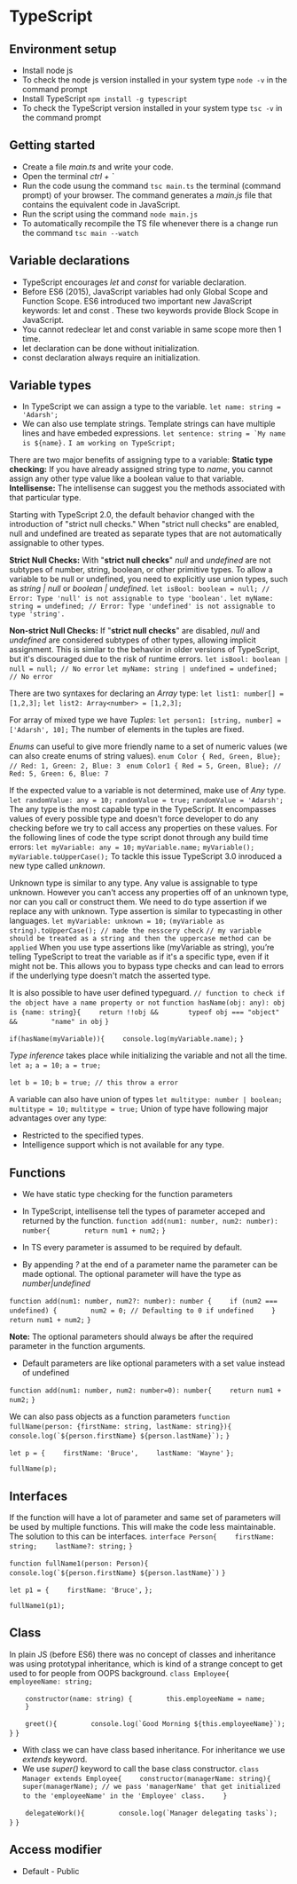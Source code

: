 # TypeScript

## Environment setup
- Install node js
- To check the node js version installed in your system type `node -v` in the command prompt
- Install TypeScript `npm install -g typescript`
- To check the TypeScript version installed in your system type `tsc -v` in the command prompt

## Getting started
- Create a file *main.ts* and write your code.
- Open the terminal *ctrl + `*
- Run the code usung the command `tsc main.ts` the terminal (command prompt) of your browser. The command generates a *main.js* file that contains the equivalent code in JavaScript.
- Run the script using the command `node main.js`
- To automatically recompile the TS file whenever there is a change run the command `tsc main --watch`

## Variable declarations
- TypeScript encourages *let* and *const* for variable declaration.
- Before ES6 (2015), JavaScript variables had only Global Scope and Function Scope. ES6 introduced two important new JavaScript keywords: let and const . These two keywords provide Block Scope in JavaScript.
- You cannot redeclear let and const variable in same scope more then 1 time.
- let declaration can be done without initialization.
- const declaration always require an initialization.

## Variable types
- In TypeScript we can assign a type to the variable. ```let name: string = 'Adarsh';```
- We can also use template strings. Template strings can have multiple lines and have embeded expressions. ```let sentence: string = `My name is ${name}.```
```I am working on TypeScript;```

There are two major benefits of assigning type to a variable:
**Static type checking:** If you have already assigned string type to *name*, you cannot assign any other type value like a boolean value to that variable.
**Intellisense:** The intellisense can suggest you the methods associated with that particular type.

Starting with TypeScript 2.0, the default behavior changed with the introduction of "strict null checks." When "strict null checks" are enabled, null and undefined are treated as separate types that are not automatically assignable to other types.

**Strict Null Checks:** With "**strict null checks**" *null* and *undefined* are not subtypes of number, string, boolean, or other primitive types. To allow a variable to be null or undefined, you need to explicitly use union types, such as *string | null* or *boolean | undefined*.
```let isBool: boolean = null; // Error: Type 'null' is not assignable to type 'boolean'.```
```let myName: string = undefined; // Error: Type 'undefined' is not assignable to type 'string'.```

**Non-strict Null Checks:** If "**strict null checks**" are disabled, *null* and *undefined* are considered subtypes of other types, allowing implicit assignment. This is similar to the behavior in older versions of TypeScript, but it's discouraged due to the risk of runtime errors.
```let isBool: boolean | null = null; // No error```
```let myName: string | undefined = undefined; // No error```

There are two syntaxes for declaring an *Array* type:
```let list1: number[] = [1,2,3];```
```let list2: Array<number> = [1,2,3];```

For array of mixed type we have *Tuples*:
```let person1: [string, number] = ['Adarsh', 10];```
The number of elements in the tuples are fixed.

*Enums* can useful to give more friendly name to a set of numeric values (we can also create enums of string values).
```enum Color { Red, Green, Blue}; // Red: 1, Green: 2, Blue: 3 ```
```enum Color1 { Red = 5, Green, Blue}; // Red: 5, Green: 6, Blue: 7```

If the expected value to a variable is not determined, make use of *Any* type. 
```let randomValue: any = 10;```
```randomValue = true;```
```randomValue = 'Adarsh';```
The any type is the most capable type in the TypeScript. It encompasses values of every possible type and doesn't force developer to do any checking before we try to call access any properties on these values.
For the following lines of code the type script donot through any build time errors:
```let myVariable: any = 10;```
```myVariable.name;```
```myVariable();```
```myVariable.toUpperCase();```
To tackle this issue TypeScript 3.0 inroduced a new type called *unknown*.

Unknown type is similar to any type. Any value is assignable to type unknown. However you can't access any properties off of an unknown type, nor can you call or construct them.
We need to do type assertion if we replace any with unknown. Type assertion is similar to typecasting in other languages.
```let myVariable: unknown = 10;```
```(myVariable as string).toUpperCase(); // made the nesscery check```
```// my variable should be treated as a string and then the uppercase method can be applied```
When you use type assertions like (myVariable as string), you’re telling TypeScript to treat the variable as if it's a specific type, even if it might not be. This allows you to bypass type checks and can lead to errors if the underlying type doesn't match the asserted type.

It is also possible to have user defined typeguard.
```// function to check if the object have a name property or not```
```function hasName(obj: any): obj is {name: string}{```
```    return !!obj &&```
```        typeof obj === "object" && ```
```        "name" in obj```
```}```

```if(hasName(myVariable)){```
```    console.log(myVariable.name);```
```}```

*Type inference* takes place while initializing the variable and not all the time.
```let a;```
```a = 10;```
```a = true;```

```let b = 10;```
```b = true; // this throw a error```

A variable can also have union of types
```let multitype: number | boolean;```
```multitype = 10;```
```multitype = true;```
Union of type have following major advantages over any type:
- Restricted to the specified types.
- Intelligence support which is not available for any type.

## Functions
- We have static type checking for the function parameters
- In TypeScript, intellisense tell the types of parameter acceped and returned by the function.
```function add(num1: number, num2: number): number{   ```
```     return num1 + num2;```
```}```

- In TS every parameter is assumed to be required by default.
- By appending *?* at the end of a parameter name the parameter can be made optional. The optional parameter will have the type as *number|undefined*

```function add(num1: number, num2?: number): number {```
```    if (num2 === undefined) {```
```        num2 = 0; // Defaulting to 0 if undefined```
```    }```
```    return num1 + num2;```
```}```

**Note:** The optional parameters should always be after the required parameter in the function arguments.

- Default parameters are like optional parameters with a set value instead of undefined

```function add(num1: number, num2: number=0): number{```
```     return num1 + num2; ```
```}```

We can also pass objects as a function parameters
```function fullName(person: {firstName: string, lastName: string}){```
```    console.log(`${person.firstName} ${person.lastName}`);```
```}```

```let p = {```
```    firstName: 'Bruce',```
```    lastName: 'Wayne'```
```};```

```fullName(p);```


## Interfaces

If the function will have a lot of parameter and same set of parameters will be used by multiple functions. This will make the code less maintainable. The solution to this can be interfaces.
```interface Person{```
```    firstName: string;```
```    lastName?: string;```
```}```

```function fullName1(person: Person){```
```    console.log(`${person.firstName} ${person.lastName}`)```
```}```

```let p1 = {```
```    firstName: 'Bruce',```
```};```

```fullName1(p1);```

## Class
In plain JS (before ES6) there was no concept of classes and inheritance was using prototypal inheritance, which is kind of a strange concept to get used to for people from OOPS background.
```class Employee{```
```    employeeName: string;```

```    constructor(name: string) {```
```        this.employeeName = name;```       
```    }```

```    greet(){```
```        console.log(`Good Morning ${this.employeeName}`);```
```    }```
```}```

- With class we can have class based inheritance. For inheritance we use *extends* keyword.
- We use *super()* keyword to call the base class constructor.
```class Manager extends Employee{```
```    constructor(managerName: string){```
```        super(managerName); // we pass 'managerName' that get initialized to the 'employeeName' in the 'Employee' class.```
```    }```

```    delegateWork(){```
```        console.log(`Manager delegating tasks`);```
```    }```
```}```

## Access modifier
- Default - Public
